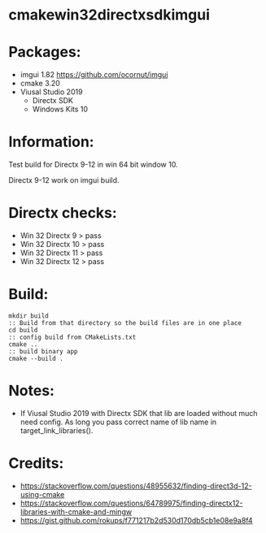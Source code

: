 # cmakewin32directxsdkimgui

# Packages:
  * imgui 1.82 https://github.com/ocornut/imgui
  * cmake 3.20
  * Viusal Studio 2019
	* Directx SDK
	* Windows Kits 10

# Information:
  Test build for Directx 9-12 in win 64 bit window 10.

  Directx 9-12 work on imgui build.

# Directx checks:
 * Win 32 Directx 9 > pass
 * Win 32 Directx 10 > pass
 * Win 32 Directx 11 > pass
 * Win 32 Directx 12 > pass

# Build:

```bar
mkdir build 
:: Build from that directory so the build files are in one place
cd build
:: config build from CMakeLists.txt
cmake ..
:: build binary app
cmake --build . 
```

# Notes:
 * If Viusal Studio 2019 with Directx SDK that lib are loaded without much need config. As long you pass correct name of lib name in target_link_libraries().

# Credits:
 * https://stackoverflow.com/questions/48955632/finding-direct3d-12-using-cmake
 * https://stackoverflow.com/questions/64789975/finding-directx12-libraries-with-cmake-and-mingw
 * https://gist.github.com/rokups/f771217b2d530d170db5cb1e08e9a8f4
